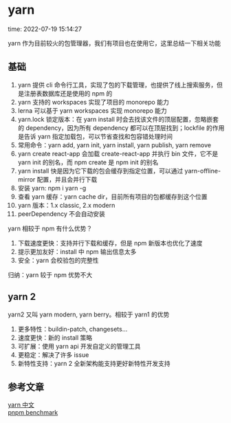 # yarn

time: 2022-07-19 15:14:27

yarn 作为目前较火的包管理器，我们有项目也在使用它，这里总结一下相关功能

## 基础

1. yarn 提供 cli 命令行工具，实现了包的下载管理，也提供了线上搜索服务，但是注册表数据库还是使用的 npm 的
2. yarn 支持的 workspaces 实现了项目的 monorepo 能力
3. lerna 可以基于 yarn workspaces 实现 monorepo 能力
4. yarn.lock 锁定版本：在 yarn install 时会去找该文件的顶层配置，忽略嵌套的 dependency，因为所有 dependency 都可以在顶层找到；lockfile 的作用是告诉 yarn 指定加载包，可以节省查找和包容错处理时间
5. 常用命令：yarn add, yarn init, yarn install, yarn publish, yarn remove
6. yarn create react-app 会加载 create-react-app 并执行 bin 文件，它不是 yarn init 的别名，而 npm create 是 npm init 的别名
7. yarn install 快是因为它下载的包会缓存到指定位置，可以通过 yarn-offline-mirror 配置，并且会并行下载
8. 安装 yarn: npm i yarn -g
9. 查看 yarn 缓存：yarn cache dir，目前所有项目的包都缓存到这个位置
10. yarn 版本：1.x classic, 2.x modern
11. peerDependency 不会自动安装

yarn 相较于 npm 有什么优势？  
1. 下载速度更快：支持并行下载和缓存，但是 npm 新版本也优化了速度
2. 提示更加友好：install 中 npm 输出信息太多
3. 安全：yarn 会校验包的完整性

归纳：yarn 较于 npm 优势不大

## yarn 2

yarn2 又叫 yarn modern, yarn berry。相较于 yarn1 的优势

1. 更多特性：buildin-patch, changesets...
2. 速度更快：新的 install 策略
3. 可扩展：使用 yarn api 开发自定义的管理工具
4. 更稳定：解决了许多 issue
5. 新特性支持：yarn 2 全新架构能支持更好新特性开发支持

## 参考文章

[yarn 中文](https://yarn.bootcss.com/docs)  
[pnpm benchmark](https://pnpm.io/benchmarks)  
